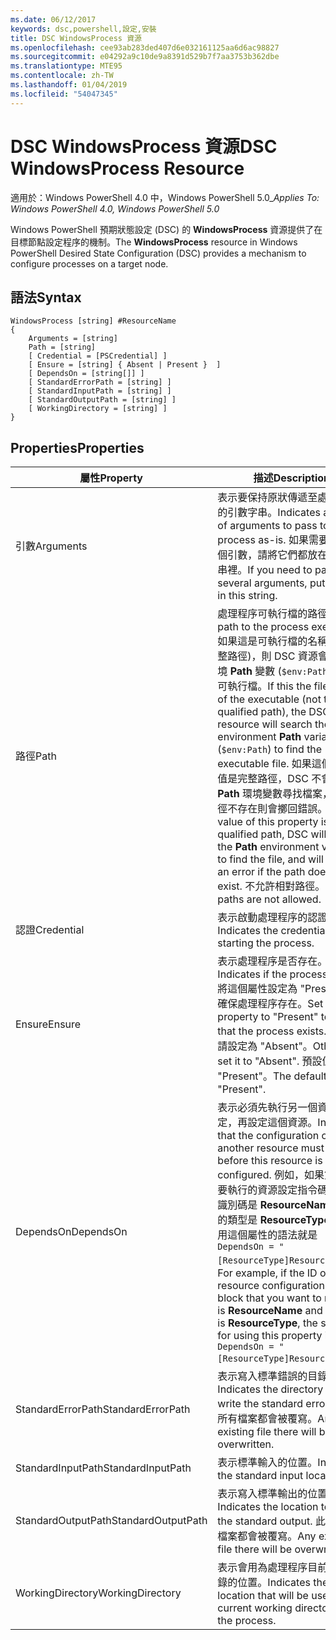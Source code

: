 ```yaml
---
ms.date: 06/12/2017
keywords: dsc,powershell,設定,安裝
title: DSC WindowsProcess 資源
ms.openlocfilehash: cee93ab283ded407d6e032161125aa6d6ac98827
ms.sourcegitcommit: e04292a9c10de9a8391d529b7f7aa3753b362dbe
ms.translationtype: MTE95
ms.contentlocale: zh-TW
ms.lasthandoff: 01/04/2019
ms.locfileid: "54047345"
---
```

# <a name="dsc-windowsprocess-resource"></a><span data-ttu-id="2ce25-103">DSC WindowsProcess 資源</span><span class="sxs-lookup"><span data-stu-id="2ce25-103">DSC WindowsProcess Resource</span></span>

<span data-ttu-id="2ce25-104">適用於：Windows PowerShell 4.0 中，Windows PowerShell 5.0_</span><span class="sxs-lookup"><span data-stu-id="2ce25-104">_Applies To: Windows PowerShell 4.0, Windows PowerShell 5.0_</span></span>

<span data-ttu-id="2ce25-105">Windows PowerShell 預期狀態設定 (DSC) 的 **WindowsProcess** 資源提供了在目標節點設定程序的機制。</span><span class="sxs-lookup"><span data-stu-id="2ce25-105">The **WindowsProcess** resource in Windows PowerShell Desired State Configuration (DSC) provides a mechanism to configure processes on a target node.</span></span>

## <a name="syntax"></a><span data-ttu-id="2ce25-106">語法</span><span class="sxs-lookup"><span data-stu-id="2ce25-106">Syntax</span></span>

```
WindowsProcess [string] #ResourceName
{
    Arguments = [string]
    Path = [string]
    [ Credential = [PSCredential] ]
    [ Ensure = [string] { Absent | Present }  ]
    [ DependsOn = [string[]] ]
    [ StandardErrorPath = [string] ]
    [ StandardInputPath = [string] ]
    [ StandardOutputPath = [string] ]
    [ WorkingDirectory = [string] ]
}
```

## <a name="properties"></a><span data-ttu-id="2ce25-107">Properties</span><span class="sxs-lookup"><span data-stu-id="2ce25-107">Properties</span></span>

| <span data-ttu-id="2ce25-108">屬性</span><span class="sxs-lookup"><span data-stu-id="2ce25-108">Property</span></span> | <span data-ttu-id="2ce25-109">描述</span><span class="sxs-lookup"><span data-stu-id="2ce25-109">Description</span></span> |
| --- | --- |
| <span data-ttu-id="2ce25-110">引數</span><span class="sxs-lookup"><span data-stu-id="2ce25-110">Arguments</span></span>| <span data-ttu-id="2ce25-111">表示要保持原狀傳遞至處理程序的引數字串。</span><span class="sxs-lookup"><span data-stu-id="2ce25-111">Indicates a string of arguments to pass to the process as-is.</span></span> <span data-ttu-id="2ce25-112">如果需要傳遞數個引數，請將它們都放在這個字串裡。</span><span class="sxs-lookup"><span data-stu-id="2ce25-112">If you need to pass several arguments, put them all in this string.</span></span>|
| <span data-ttu-id="2ce25-113">路徑</span><span class="sxs-lookup"><span data-stu-id="2ce25-113">Path</span></span>| <span data-ttu-id="2ce25-114">處理程序可執行檔的路徑。</span><span class="sxs-lookup"><span data-stu-id="2ce25-114">The path to the process executable.</span></span> <span data-ttu-id="2ce25-115">如果這是可執行檔的名稱 (不是完整路徑)，則 DSC 資源會搜尋環境 **Path** 變數 (`$env:Path`) 來尋找可執行檔。</span><span class="sxs-lookup"><span data-stu-id="2ce25-115">If this the file name of the executable (not the fully qualified path), the DSC resource will search the environment **Path** variable (`$env:Path`) to find the executable file.</span></span> <span data-ttu-id="2ce25-116">如果這個屬性的值是完整路徑，DSC 不會使用 **Path** 環境變數尋找檔案，但若路徑不存在則會擲回錯誤。</span><span class="sxs-lookup"><span data-stu-id="2ce25-116">If the value of this property is a fully qualified path, DSC will not use the **Path** environment variable to find the file, and will throw an error if the path does not exist.</span></span> <span data-ttu-id="2ce25-117">不允許相對路徑。</span><span class="sxs-lookup"><span data-stu-id="2ce25-117">Relative paths are not allowed.</span></span>|
| <span data-ttu-id="2ce25-118">認證</span><span class="sxs-lookup"><span data-stu-id="2ce25-118">Credential</span></span>| <span data-ttu-id="2ce25-119">表示啟動處理程序的認證。</span><span class="sxs-lookup"><span data-stu-id="2ce25-119">Indicates the credentials for starting the process.</span></span>|
| <span data-ttu-id="2ce25-120">Ensure</span><span class="sxs-lookup"><span data-stu-id="2ce25-120">Ensure</span></span>| <span data-ttu-id="2ce25-121">表示處理程序是否存在。</span><span class="sxs-lookup"><span data-stu-id="2ce25-121">Indicates if the process exists.</span></span> <span data-ttu-id="2ce25-122">將這個屬性設定為 "Present" 以確保處理程序存在。</span><span class="sxs-lookup"><span data-stu-id="2ce25-122">Set this property to "Present" to ensure that the process exists.</span></span> <span data-ttu-id="2ce25-123">否則，請設定為 "Absent"。</span><span class="sxs-lookup"><span data-stu-id="2ce25-123">Otherwise, set it to "Absent".</span></span> <span data-ttu-id="2ce25-124">預設值是 "Present"。</span><span class="sxs-lookup"><span data-stu-id="2ce25-124">The default is "Present".</span></span>|
| <span data-ttu-id="2ce25-125">DependsOn</span><span class="sxs-lookup"><span data-stu-id="2ce25-125">DependsOn</span></span> | <span data-ttu-id="2ce25-126">表示必須先執行另一個資源的設定，再設定這個資源。</span><span class="sxs-lookup"><span data-stu-id="2ce25-126">Indicates that the configuration of another resource must run before this resource is configured.</span></span> <span data-ttu-id="2ce25-127">例如，如果第一個想要執行的資源設定指令碼區塊的識別碼是 **ResourceName**，而它的類型是 **ResourceType**，則使用這個屬性的語法就是 `DependsOn = "[ResourceType]ResourceName"`。</span><span class="sxs-lookup"><span data-stu-id="2ce25-127">For example, if the ID of the resource configuration script block that you want to run first is **ResourceName** and its type is **ResourceType**, the syntax for using this property is `DependsOn = "[ResourceType]ResourceName"` .</span></span>|
| <span data-ttu-id="2ce25-128">StandardErrorPath</span><span class="sxs-lookup"><span data-stu-id="2ce25-128">StandardErrorPath</span></span>| <span data-ttu-id="2ce25-129">表示寫入標準錯誤的目錄路徑。</span><span class="sxs-lookup"><span data-stu-id="2ce25-129">Indicates the directory path to write the standard error.</span></span> <span data-ttu-id="2ce25-130">此處的所有檔案都會被覆寫。</span><span class="sxs-lookup"><span data-stu-id="2ce25-130">Any existing file there will be overwritten.</span></span>|
| <span data-ttu-id="2ce25-131">StandardInputPath</span><span class="sxs-lookup"><span data-stu-id="2ce25-131">StandardInputPath</span></span>| <span data-ttu-id="2ce25-132">表示標準輸入的位置。</span><span class="sxs-lookup"><span data-stu-id="2ce25-132">Indicates the standard input location.</span></span>|
| <span data-ttu-id="2ce25-133">StandardOutputPath</span><span class="sxs-lookup"><span data-stu-id="2ce25-133">StandardOutputPath</span></span>| <span data-ttu-id="2ce25-134">表示寫入標準輸出的位置。</span><span class="sxs-lookup"><span data-stu-id="2ce25-134">Indicates the location to write the standard output.</span></span> <span data-ttu-id="2ce25-135">此處的所有檔案都會被覆寫。</span><span class="sxs-lookup"><span data-stu-id="2ce25-135">Any existing file there will be overwritten.</span></span>|
| <span data-ttu-id="2ce25-136">WorkingDirectory</span><span class="sxs-lookup"><span data-stu-id="2ce25-136">WorkingDirectory</span></span>| <span data-ttu-id="2ce25-137">表示會用為處理程序目前工作目錄的位置。</span><span class="sxs-lookup"><span data-stu-id="2ce25-137">Indicates the location that will be used as the current working directory for the process.</span></span>|
